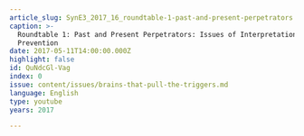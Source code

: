 ```yaml
---
article_slug: SynE3_2017_16_roundtable-1-past-and-present-perpetrators
caption: >-
  Roundtable 1: Past and Present Perpetrators: Issues of Interpretation and
  Prevention
date: 2017-05-11T14:00:00.000Z
highlight: false
id: QuNdcGl-Vag
index: 0
issue: content/issues/brains-that-pull-the-triggers.md
language: English
type: youtube
years: 2017

---
```

